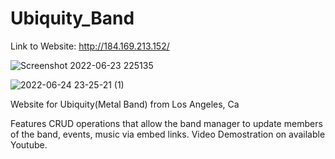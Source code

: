 # Ubiquity_Band


Link to Website: http://184.169.213.152/


![Screenshot 2022-06-23 225135](https://user-images.githubusercontent.com/85464208/175761480-9d05ea15-7f25-482b-a3cd-065f8ab9f570.png)




![2022-06-24 23-25-21 (1)](https://user-images.githubusercontent.com/85464208/175761706-f032a4c5-f438-4896-a08b-ad2f6a0f42ee.gif)






Website for Ubiquity(Metal Band) from Los Angeles, Ca 

Features CRUD operations that allow the band manager to update members of the band, events, music via embed links. Video Demostration on available Youtube.



